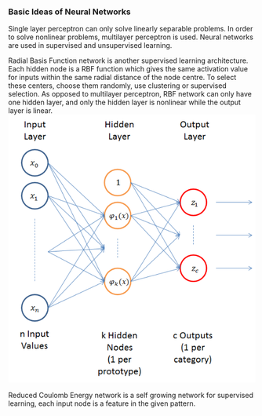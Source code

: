 ### Basic Ideas of Neural Networks
Single layer perceptron can only solve linearly separable problems. In order to solve nonlinear problems, multilayer perceptron is used. Neural networks are used in supervised and unsupervised learning. 

Radial Basis Function network is another supervised learning architecture. Each hidden node is a RBF function which gives the same activation value for inputs within the same radial distance of the node centre. To select these centers, choose them randomly, use clustering or supervised selection. As opposed to multilayer perceptron, RBF network can only have one hidden layer, and only the hidden layer is nonlinear while the output layer is linear. 
![rbfn](image/rbfn.png)

Reduced Coulomb Energy network is a self growing network for supervised learning, each input node is a feature in the given pattern.


